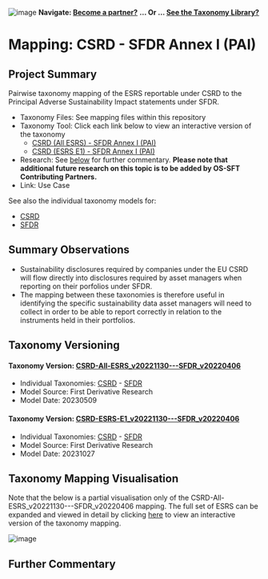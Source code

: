 ![image](https://user-images.githubusercontent.com/112073913/188821900-0c411acf-fbdd-4163-adc9-3ba4e2be78df.png)
**Navigate: [Become a partner?](https://github.com/OS-SFT/06-COLLABORATORS-PARTNERS)**
**... Or ... [See the Taxonomy Library?](https://github.com/orgs/OS-SFT/projects/2)**

# Mapping: CSRD - SFDR Annex I (PAI)

## Project Summary

Pairwise taxonomy mapping of the ESRS reportable under CSRD to the Principal Adverse Sustainability Impact statements under SFDR.

- Taxonomy Files: See mapping files within this repository
- Taxonomy Tool: Click each link below to view an interactive version of the taxonomy
  - [CSRD (All ESRS) - SFDR Annex I (PAI)](https://os-sft.solidatus.com/viewer/share/Ua80kk9Ppv7Rl3BZXUTUOP3pfXmzpS1Q)
  - [CSRD (ESRS E1) - SFDR Annex I (PAI)](https://os-sft.solidatus.com/viewer/share/IZeWnkEucFEdb2ZfumrQcIdjLMHT0Si4)
- Research: See [below](https://github.com/OS-SFT/Taxonomy-Mappings-Library/tree/main/Taxonomy%20Mappings%20-%20Double/CSRD%20-%20SFDR#further-commentary) for further commentary. **Please note that additional future research on this topic is to be added by OS-SFT Contributing Partners.**
- Link: Use Case

See also the individual taxonomy models for:
- [CSRD](https://github.com/OS-SFT/Taxonomy-Mappings-Library/tree/main/Single%20Taxonomies/CSRD)
- [SFDR](https://github.com/OS-SFT/Taxonomy-Mappings-Library/tree/main/Single%20Taxonomies/SFDR)

## Summary Observations

- Sustainability disclosures required by companies under the EU CSRD will flow directly into disclosures required by asset managers when reporting on their porfolios under SFDR.
- The mapping between these taxonomies is therefore useful in identifying the specific sustainability data asset managers will need to collect in order to be able to report correctly in relation to the instruments held in their portfolios.

## Taxonomy Versioning

#### Taxonomy Version: [CSRD-All-ESRS_v20221130---SFDR_v20220406](https://os-sft.solidatus.com/viewer/share/Ua80kk9Ppv7Rl3BZXUTUOP3pfXmzpS1Q)
- Individual Taxonomies: [CSRD](https://github.com/OS-SFT/Taxonomy-Mappings-Library/tree/main/Single%20Taxonomies/CSRD) - [SFDR](https://github.com/OS-SFT/Taxonomy-Mappings-Library/tree/main/Single%20Taxonomies/SFDR)
- Model Source: First Derivative Research
- Model Date: 20230509

#### Taxonomy Version: [CSRD-ESRS-E1_v20221130---SFDR_v20220406](https://os-sft.solidatus.com/viewer/share/IZeWnkEucFEdb2ZfumrQcIdjLMHT0Si4)
- Individual Taxonomies: [CSRD](https://github.com/OS-SFT/Taxonomy-Mappings-Library/tree/main/Single%20Taxonomies/CSRD) - [SFDR](https://github.com/OS-SFT/Taxonomy-Mappings-Library/tree/main/Single%20Taxonomies/SFDR)
- Model Source: First Derivative Research
- Model Date: 20231027

## Taxonomy Mapping Visualisation

Note that the below is a partial visualisation only of the CSRD-All-ESRS_v20221130---SFDR_v20220406 mapping. The full set of ESRS can be expanded and viewed in detail by clicking [here](https://os-sft.solidatus.com/viewer/share/Ua80kk9Ppv7Rl3BZXUTUOP3pfXmzpS1Q) to view an interactive version of the taxonomy mapping.

![image](https://github.com/OS-SFT/Taxonomy-Mappings-Library/assets/112079442/320c8d46-0343-40e6-9548-0938a076485e)

## Further Commentary


